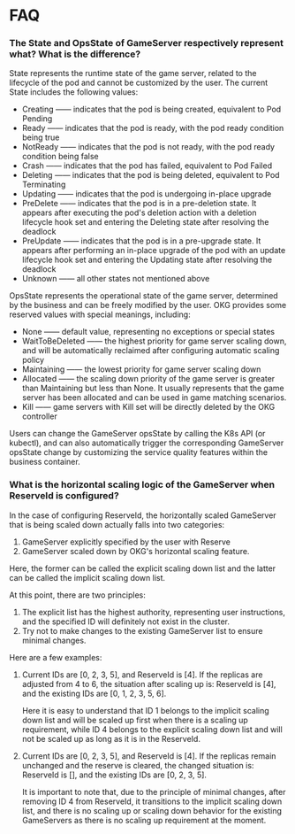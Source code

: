 # FAQ

### The State and OpsState of GameServer respectively represent what? What is the difference?

State represents the runtime state of the game server, related to the lifecycle of the pod and cannot be customized by the user. The current State includes the following values:

- Creating —— indicates that the pod is being created, equivalent to Pod Pending
- Ready —— indicates that the pod is ready, with the pod ready condition being true
- NotReady —— indicates that the pod is not ready, with the pod ready condition being false
- Crash —— indicates that the pod has failed, equivalent to Pod Failed
- Deleting —— indicates that the pod is being deleted, equivalent to Pod Terminating
- Updating —— indicates that the pod is undergoing in-place upgrade
- PreDelete —— indicates that the pod is in a pre-deletion state. It appears after executing the pod's deletion action with a deletion lifecycle hook set and entering the Deleting state after resolving the deadlock
- PreUpdate —— indicates that the pod is in a pre-upgrade state. It appears after performing an in-place upgrade of the pod with an update lifecycle hook set and entering the Updating state after resolving the deadlock
- Unknown —— all other states not mentioned above

OpsState represents the operational state of the game server, determined by the business and can be freely modified by the user. OKG provides some reserved values with special meanings, including:
- None —— default value, representing no exceptions or special states
- WaitToBeDeleted —— the highest priority for game server scaling down, and will be automatically reclaimed after configuring automatic scaling policy
- Maintaining —— the lowest priority for game server scaling down
- Allocated —— the scaling down priority of the game server is greater than Maintaining but less than None. It usually represents that the game server has been allocated and can be used in game matching scenarios.
- Kill —— game servers with Kill set will be directly deleted by the OKG controller

Users can change the GameServer opsState by calling the K8s API (or kubectl), and can also automatically trigger the corresponding GameServer opsState change by customizing the service quality features within the business container.

### What is the horizontal scaling logic of the GameServer when ReserveId is configured?

In the case of configuring ReserveId, the horizontally scaled GameServer that is being scaled down actually falls into two categories:

1. GameServer explicitly specified by the user with Reserve
2. GameServer scaled down by OKG's horizontal scaling feature.

Here, the former can be called the explicit scaling down list and the latter can be called the implicit scaling down list.

At this point, there are two principles:

1. The explicit list has the highest authority, representing user instructions, and the specified ID will definitely not exist in the cluster. 
2. Try not to make changes to the existing GameServer list to ensure minimal changes.

Here are a few examples:

1. Current IDs are [0, 2, 3, 5], and ReserveId is [4]. If the replicas are adjusted from 4 to 6, the situation after scaling up is: ReserveId is [4], and the existing IDs are [0, 1, 2, 3, 5, 6]. 
   
   Here it is easy to understand that ID 1 belongs to the implicit scaling down list and will be scaled up first when there is a scaling up requirement, while ID 4 belongs to the explicit scaling down list and will not be scaled up as long as it is in the ReserveId.

2. Current IDs are [0, 2, 3, 5], and ReserveId is [4]. If the replicas remain unchanged and the reserve is cleared, the changed situation is: ReserveId is [], and the existing IDs are [0, 2, 3, 5]. 

   It is important to note that, due to the principle of minimal changes, after removing ID 4 from ReserveId, it transitions to the implicit scaling down list, and there is no scaling up or scaling down behavior for the existing GameServers as there is no scaling up requirement at the moment.

